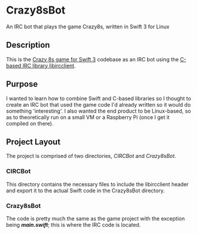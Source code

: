 # Crazy8sBot
An IRC bot that plays the game Crazy8s, written in Swift 3 for Linux

## Description
This is the [Crazy 8s game for Swift 3](https://github.com/tachoknight/crazy8s) codebase as an IRC bot using the [C-based IRC library libircclient](http://www.ulduzsoft.com/libircclient/). 

## Purpose 
I wanted to learn how to combine Swift and C-based libraries so I thought to create an IRC bot that used the game code I'd already written so it would do something 'interesting'. I also wanted the end product to be Linux-based, so as to theoretically run on a small VM or a Raspberry Pi (once I get it compiled on there). 

## Project Layout
The project is comprised of two directories, *CIRCBot* and *Crazy8sBot*. 

### CIRCBot
This directory contains the necessary files to include the libircclient header and export it to the actual Swift code in the Crazy8sBot directory. 
### Crazy8sBot
The code is pretty much the same as the game project with the exception being ***main.swift***; this is where the IRC code is located.  


